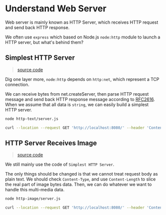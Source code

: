 # Understand Web Server

Web server is mainly known as HTTP Server, which receives HTTP request and send back HTTP response.

We often use `express` which based on Node.js `node:http` module to launch a HTTP server, but what's behind them?

## Simplest HTTP Server

> [source code](./http-text/server.js)

Dig one layer more, `node:http` depends on `http:net`, which represent a TCP connection.

We can receive bytes from net.createServer, then parse HTTP request message and send back HTTP response message according to [RFC2616](https://www.rfc-editor.org/rfc/rfc2616#section-5). When we assume that all data is `string`, we can easily build a simplest HTTP server.

```bash
node http-text/server.js

curl --location --request GET 'http://localhost:8080/' --header 'Content-Type: text/plain' --data-raw 'Hello World'
```

## HTTP Server Receives Image

> [source code](./http-image/server.js)

We still mainly use the code of `Simplest HTTP Server`.

The only things should be changed is that we cannot treat request body as plain text. We should check `Content-Type`, and use `Content-Length` to slice the real part of image bytes data. Then, we can do whatever we want to handle this multi-media data.

```bash
node http-image/server.js

curl --location --request GET 'http://localhost:8080/' --header 'Content-Type: image/png' --data-binary './http-image/send.png'
```
